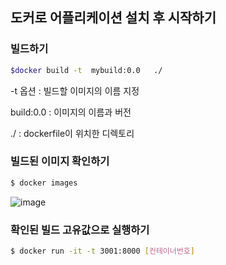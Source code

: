 ## 도커로 어플리케이션 설치 후 시작하기
### 빌드하기
```bash
$docker build -t  mybuild:0.0   ./
```
-t 옵션 : 빌드할 이미지의 이름 지정

build:0.0 : 이미지의 이름과 버전

./ : dockerfile이 위치한 디렉토리

### 빌드된 이미지 확인하기
```bash
$ docker images
```
![image](https://user-images.githubusercontent.com/56494905/169357612-137128c8-94a2-4648-a7b2-36b67efe13de.png)


### 확인된 빌드 고유값으로 실행하기
```bash
$ docker run -it -t 3001:8000 [컨테이너번호]
```

